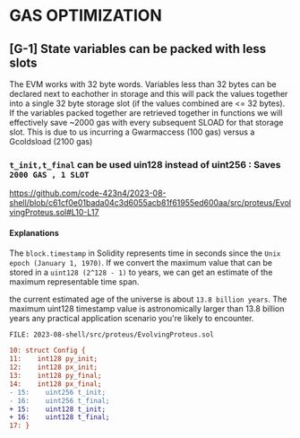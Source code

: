 # GAS OPTIMIZATION

##

## [G-1] State variables can be packed with less slots 

The EVM works with 32 byte words. Variables less than 32 bytes can be declared next to eachother in storage and this will pack the values together into a single 32 byte storage slot (if the values combined are <= 32 bytes). If the variables packed together are retrieved together in functions we will effectively save ~2000 gas with every subsequent SLOAD for that storage slot. This is due to us incurring a Gwarmaccess (100 gas) versus a Gcoldsload (2100 gas)

### ``t_init,t_final`` can be used uin128 instead of uint256 : Saves ``2000 GAS , 1 SLOT``

https://github.com/code-423n4/2023-08-shell/blob/c61cf0e01bada04c3d6055acb81f61955ed600aa/src/proteus/EvolvingProteus.sol#L10-L17

#### Explanations

The ``block.timestamp`` in Solidity represents time in seconds since the ``Unix epoch (January 1, 1970)``. If we convert the maximum value that can be stored in a ``uint128 (2^128 - 1)`` to years, we can get an estimate of the maximum representable time span.

the current estimated age of the universe is about ``13.8 billion years``. The maximum uint128 timestamp value is astronomically larger than 13.8 billion years any practical application scenario you're likely to encounter.

```diff
FILE: 2023-08-shell/src/proteus/EvolvingProteus.sol

10: struct Config {
11:    int128 py_init;
12:    int128 px_init;
13:    int128 py_final;
14:    int128 px_final;
- 15:    uint256 t_init;
- 16:    uint256 t_final;
+ 15:    uint128 t_init;
+ 16:    uint128 t_final;
17: }

```